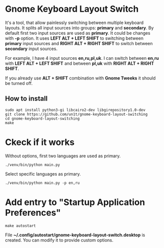 # Gnome Keyboard Layout Switch

It's a tool, that allow painlessly switching between multiple keyboard layouts.
It splits all input sources into groups: **primary** and **secondary**. By default first two input sources are used as **primary**. It could be changes with **-p** option.
It uses **LEFT ALT + LEFT SHIFT** to switching between **primary** input sources and **RIGHT ALT + RIGHT SHIFT** to switch between **secondary** input sources.

For example, I have 4 input sources **en,ru,pl,uk**.  I can switch between **en,ru** with **LEFT ALT + LEFT SHIFT** and between **pl,uk** with **RIGHT ALT + RIGHT SHIFT**.

If you already use **ALT + SHIFT** combination with **Gnome Tweeks** it should be turned off.

## How to install
    sudo apt install python3-gi libcairo2-dev libgirepository1.0-dev
    git clone https://github.com/un1t/gnome-keyboard-layout-switching
    cd gnome-keyboard-layout-switching
    make

# Ckeck if it works

Without options, first two languages are used as primary.

    ./venv/bin/python main.py

Select specific languages as primary.

    ./venv/bin/python main.py -p en,ru

# Add entry to "Startup Application Preferences"
    make autostart

File **~/.config/autostart/gnome-keyboard-layout-switch.desktop** is created. You can modify it to provide custom options.
